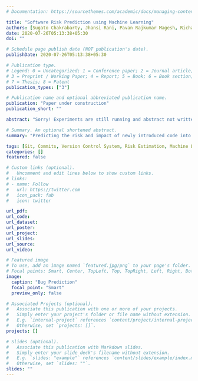 ```yaml
---
# Documentation: https://sourcethemes.com/academic/docs/managing-content/

title: "Software Risk Prediction using Machine Learning"
authors: [Sugato Chakrabarty, Jhansi Rani, Pavan Rajkumar Magesh, Richard Delwin Myloth]
date: 2020-07-26T05:13:38+05:30
doi: ""

# Schedule page publish date (NOT publication's date).
publishDate: 2020-07-26T05:13:38+05:30

# Publication type.
# Legend: 0 = Uncategorized; 1 = Conference paper; 2 = Journal article;
# 3 = Preprint / Working Paper; 4 = Report; 5 = Book; 6 = Book section;
# 7 = Thesis; 8 = Patent
publication_types: ["3"]

# Publication name and optional abbreviated publication name.
publication: "Paper under construction"
publication_short: ""

abstract: "Sorry! Experiments are still running and abstract not written yet. Stay tuned!"

# Summary. An optional shortened abstract.
summary: "Predicting the risk and impact of newly introduced code into a project codebase. Using supervised machine learning to classify new code as bug inducing or not. Comparing performance on neural networks, naive-bayes, SVMs, random forests, and logistic regression. (Paper under construction)"

tags: [Git, Commits, Version Control System, Risk Estimation, Machine Learning]
categories: []
featured: false

# Custom links (optional).
#   Uncomment and edit lines below to show custom links.
# links:
# - name: Follow
#   url: https://twitter.com
#   icon_pack: fab
#   icon: twitter

url_pdf:
url_code:
url_dataset:
url_poster:
url_project:
url_slides:
url_source:
url_video:

# Featured image
# To use, add an image named `featured.jpg/png` to your page's folder. 
# Focal points: Smart, Center, TopLeft, Top, TopRight, Left, Right, BottomLeft, Bottom, BottomRight.
image:
  caption: "Bug Prediction"
  focal_point: "Smart"
  preview_only: false

# Associated Projects (optional).
#   Associate this publication with one or more of your projects.
#   Simply enter your project's folder or file name without extension.
#   E.g. `internal-project` references `content/project/internal-project/index.md`.
#   Otherwise, set `projects: []`.
projects: []

# Slides (optional).
#   Associate this publication with Markdown slides.
#   Simply enter your slide deck's filename without extension.
#   E.g. `slides: "example"` references `content/slides/example/index.md`.
#   Otherwise, set `slides: ""`.
slides: ""
---
```

